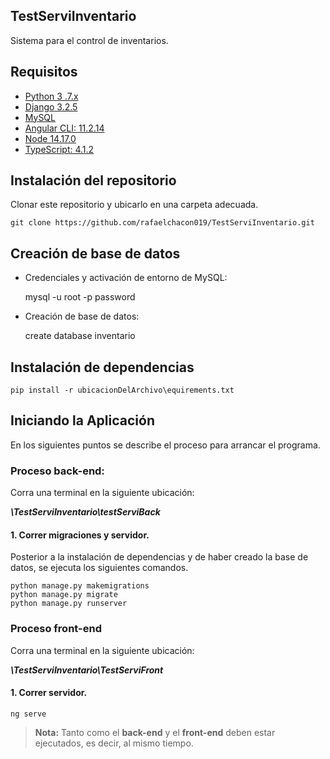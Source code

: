 ## TestServiInventario

Sistema para el control de inventarios.

## Requisitos
* [Python 3 .7.x](python.org/downloads/)
* [Django 3.2.5](https://www.djangoproject.com/download/)
* [MySQL](https://www.mysql.com/downloads/)
* [Angular CLI: 11.2.14](https://angular.io/cli)
* [Node 14.17.0](https://nodejs.org/es/)
* [TypeScript: 4.1.2](https://www.typescriptlang.org)

## Instalación del repositorio

Clonar este repositorio y ubicarlo en una carpeta adecuada.

    git clone https://github.com/rafaelchacon019/TestServiInventario.git

## Creación de base de datos
-  Credenciales y activación de entorno de MySQL: 

    mysql -u root -p password

- Creación de base de datos:

     create database inventario

 
## Instalación de dependencias

    pip install -r ubicacionDelArchivo\equirements.txt

## Iniciando la Aplicación
En los siguientes puntos se describe el proceso para arrancar el programa.

### Proceso back-end:
Corra una terminal en la siguiente ubicación:

***\TestServiInventario\testServiBack***

#### 1. Correr migraciones y servidor.
Posterior a la instalación de dependencias y de haber creado la base de datos, se ejecuta los siguientes comandos.

    python manage.py makemigrations
    python manage.py migrate
    python manage.py runserver

### Proceso front-end

Corra una terminal en la siguiente ubicación:

***\TestServiInventario\TestServiFront***

#### 1. Correr servidor.

    ng serve


> **Nota:** Tanto como el **back-end** y el **front-end** deben estar ejecutados, es decir, al mismo tiempo.
